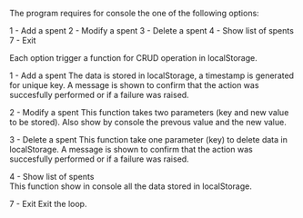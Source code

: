 The program requires for console the one of the following options:

1 - Add a spent
2 - Modify a spent
3 - Delete a spent
4 - Show list of spents        
7 - Exit

Each option trigger a function for CRUD operation in localStorage.

1 - Add a spent
The data is stored in localStorage, a timestamp is generated for unique key.
A message is shown to confirm that the action was succesfully performed or if a failure was raised.

2 - Modify a spent
This function takes two parameters (key and new value to be stored). 
Also show by console the prevous value and the new value.

3 - Delete a spent
This function take one parameter (key) to delete data in localStorage.
A message is shown to confirm that the action was succesfully performed or if a failure was raised.

4 - Show list of spents        
This function show in console all the data stored in localStorage.

7 - Exit
Exit the loop.